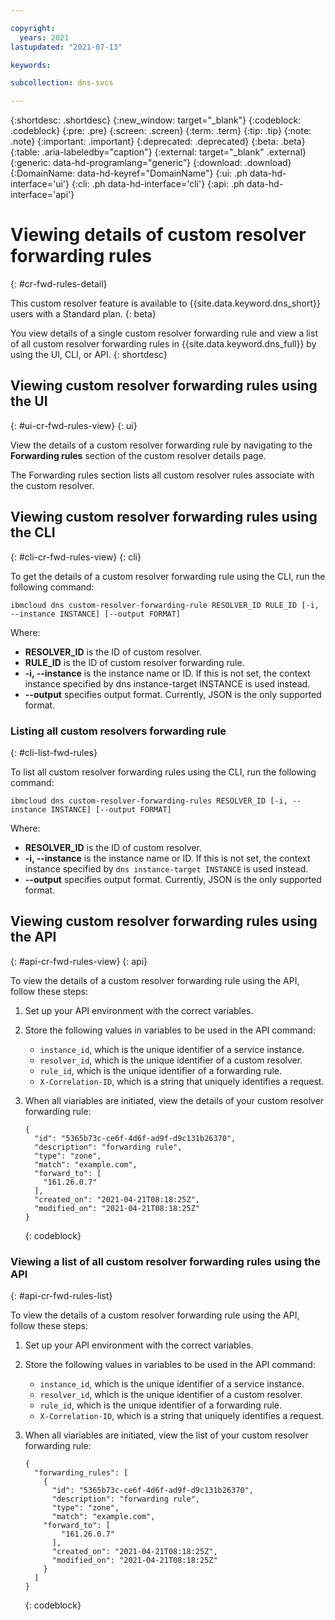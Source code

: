 ```yaml
---

copyright:
  years: 2021
lastupdated: "2021-07-13"

keywords:

subcollection: dns-svcs

---
```


{:shortdesc: .shortdesc}
{:new_window: target="_blank"}
{:codeblock: .codeblock}
{:pre: .pre}
{:screen: .screen}
{:term: .term}
{:tip: .tip}
{:note: .note}
{:important: .important}
{:deprecated: .deprecated}
{:beta: .beta}
{:table: .aria-labeledby="caption"}
{:external: target="_blank" .external}
{:generic: data-hd-programlang="generic”}
{:download: .download}
{:DomainName: data-hd-keyref="DomainName"}
{:ui: .ph data-hd-interface='ui'}
{:cli: .ph data-hd-interface='cli'}
{:api: .ph data-hd-interface='api'}

# Viewing details of custom resolver forwarding rules
{: #cr-fwd-rules-detail}

This custom resolver feature is available to {{site.data.keyword.dns_short}} users with a Standard plan. 
{: beta}

You view details of a single custom resolver forwarding rule and view a list of all custom resolver forwarding rules in {{site.data.keyword.dns_full}} by using the UI, CLI, or API.
{: shortdesc}

## Viewing custom resolver forwarding rules using the UI
{: #ui-cr-fwd-rules-view}
{: ui}

View the details of a custom resolver forwarding rule by navigating to the **Forwarding rules** section of the custom resolver details page.

The Forwarding rules section lists all custom resolver rules associate with the custom resolver.

## Viewing custom resolver forwarding rules using the CLI
{: #cli-cr-fwd-rules-view}
{: cli}

To get the details of a custom resolver forwarding rule using the CLI, run the following command:

`ibmcloud dns custom-resolver-forwarding-rule RESOLVER_ID RULE_ID [-i, --instance INSTANCE] [--output FORMAT]`

Where:

- **RESOLVER_ID** is the ID of custom resolver.
- **RULE_ID** is the ID of custom resolver forwarding rule.
- **-i, --instance** is the instance name or ID. If this is not set, the context instance specified by dns instance-target INSTANCE is used instead.
- **--output** specifies output format. Currently, JSON is the only supported format.

### Listing all custom resolvers forwarding rule
{: #cli-list-fwd-rules}

To list all custom resolver forwarding rules using the CLI, run the following command:

`ibmcloud dns custom-resolver-forwarding-rules RESOLVER_ID [-i, --instance INSTANCE] [--output FORMAT]`

Where:

- **RESOLVER_ID** is the ID of custom resolver.
- **-i, --instance** is the instance name or ID. If this is not set, the context instance specified by `dns instance-target INSTANCE` is used instead.
- **--output** specifies output format. Currently, JSON is the only supported format.


## Viewing custom resolver forwarding rules using the API
{: #api-cr-fwd-rules-view}
{: api}

To view the details of a custom resolver forwarding rule using the API, follow these steps:

1. Set up your API environment with the correct variables.
1. Store the following values in variables to be used in the API command:
    * `instance_id`, which is the unique identifier of a service instance.
    * `resolver_id`, which is the unique identifier of a custom resolver.
    * `rule_id`, which is the unique identifier of a forwarding rule.
    * `X-Correlation-ID`, which is a string that uniquely identifies a request.
1. When all viariables are initiated, view the details of your custom resolver forwarding rule:

    ```
    {
      "id": "5365b73c-ce6f-4d6f-ad9f-d9c131b26370",
      "description": "forwarding rule",
      "type": "zone",
      "match": "example.com",
      "forward_to": [
        "161.26.0.7"
      ],
      "created_on": "2021-04-21T08:18:25Z",
      "modified_on": "2021-04-21T08:18:25Z"
    }
    ```
    {: codeblock}

### Viewing a list of all custom resolver forwarding rules using the API
{: #api-cr-fwd-rules-list}

To view the details of a custom resolver forwarding rule using the API, follow these steps:

1. Set up your API environment with the correct variables.
1. Store the following values in variables to be used in the API command:
    * `instance_id`, which is the unique identifier of a service instance.
    * `resolver_id`, which is the unique identifier of a custom resolver.
    * `rule_id`, which is the unique identifier of a forwarding rule.
    * `X-Correlation-ID`, which is a string that uniquely identifies a request.
1. When all viariables are initiated, view the list of your custom resolver forwarding rule:

    ```
    {
      "forwarding_rules": [
        {
          "id": "5365b73c-ce6f-4d6f-ad9f-d9c131b26370",
          "description": "forwarding rule",
          "type": "zone",
          "match": "example.com",
        "forward_to": [
            "161.26.0.7"
          ],
          "created_on": "2021-04-21T08:18:25Z",
          "modified_on": "2021-04-21T08:18:25Z"
        }
      ]
    }
    ```
    {: codeblock}
